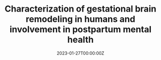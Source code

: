 ---
title: 'Characterization of gestational brain remodeling in humans and involvement in postpartum mental health'
authors:
- Magdalena Martínez García
date: "2023-01-27T00:00:00Z"
doi: ""
publishDate: "2023-01-27T00:00:00Z"
# Publication type.
# Legend: 0 = Uncategorized; 1 = Conference paper; 2 = Journal article;
# 3 = Preprint / Working Paper; 4 = Report; 5 = Book; 6 = Book section;
# 7 = Thesis; 8 = Patent
publication_types: ["7"]
publication: 'Doctorado en Ciencia y Tecnología Biomédica. Universidad Carlos III de Madrid'
tags:
- Thesis
featured: false
links:
#- name: Enlace a la tesis
#  url: https://e-archivo.uc3m.es/bitstream/handle/10016/35978/tesis_luis_marcos_vidal_2022.pdf
---